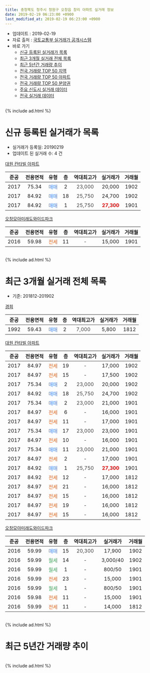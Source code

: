 ```yaml
---
title: 충청북도 청주시 청원구 오창읍 창리 아파트 실거래 정보
date: 2019-02-19 06:23:00 +0900
last_modified_at: 2019-02-19 06:23:00 +0900
---
```


* 업데이트 : 2019-02-19
* 자료 출처 : [국토교통부 실거래가 공개시스템](http://rt.molit.go.kr)
* 바로 가기
    * [신규 등록된 실거래가 목록](#신규-등록된-실거래가-목록)
    * [최근 3개월 실거래 전체 목록](#최근-3개월-실거래-전체-목록)
    * [최근 5년간 거래량 추이](#최근-5년간-거래량-추이)
    * [전국 거래량 TOP 50 지역](https://ayogom.github.io/apt-trade-info/최근-3개월-전국에서-가장-거래가-많이-발생한-지역)
    * [전국 거래량 TOP 50 아파트](https://ayogom.github.io/apt-trade-info/최근-3개월-전국에서-가장-거래가-많이-발생한-아파트)
    * [전국 거래량 TOP 50 분양권](https://ayogom.github.io/apt-trade-info/최근-3개월-전국에서-가장-거래가-많이-발생한-분양권)
    * [주요 신도시 실거래 데이터](https://ayogom.github.io/apt-trade-info/주요-신도시)
    * [전국 실거래 데이터](https://ayogom.github.io/apt-trade-info/전국)
<br>
{% include ad.html %}
<br>

# 신규 등록된 실거래가 목록
* 실거래가 등록일: 20190219
* 업데이트 된 실거래 수: 4 건


[대원 칸타빌 아파트](https://search.naver.com/search.naver?query=%EC%B6%A9%EC%B2%AD%EB%B6%81%EB%8F%84+%EC%B2%AD%EC%A3%BC%EC%8B%9C+%EC%B2%AD%EC%9B%90%EA%B5%AC+%EC%98%A4%EC%B0%BD%EC%9D%8D+%EC%B0%BD%EB%A6%AC+%EB%8C%80%EC%9B%90+%EC%B9%B8%ED%83%80%EB%B9%8C+%EC%95%84%ED%8C%8C%ED%8A%B8)

|준공|전용면적|유형|층|역대최고가|실거래가|거래월|
|:---:|:---:|:---:|:---:|:---:|:---:|:---:|
|2017|75.34|<span style="color:#4285f3">매매</span>|2|<span style="color:#444444">23,000</span>|20,000|1902|
|2017|84.92|<span style="color:#4285f3">매매</span>|18|<span style="color:#444444">25,750</span>|24,700|1902|
|2017|84.92|<span style="color:#4285f3">매매</span>|1|<span style="color:#444444">25,750</span>|<b><span style="color:#ff0000">27,300</span></b>|1901|

[오창모아미래도와이드파크](https://search.naver.com/search.naver?query=%EC%B6%A9%EC%B2%AD%EB%B6%81%EB%8F%84+%EC%B2%AD%EC%A3%BC%EC%8B%9C+%EC%B2%AD%EC%9B%90%EA%B5%AC+%EC%98%A4%EC%B0%BD%EC%9D%8D+%EC%B0%BD%EB%A6%AC+%EC%98%A4%EC%B0%BD%EB%AA%A8%EC%95%84%EB%AF%B8%EB%9E%98%EB%8F%84%EC%99%80%EC%9D%B4%EB%93%9C%ED%8C%8C%ED%81%AC)

|준공|전용면적|유형|층|역대최고가|실거래가|거래월|
|:---:|:---:|:---:|:---:|:---:|:---:|:---:|
|2016|59.98|<span style="color:#ff5a00">전세</span>|11|<span style="color:#444444">-</span>|15,000|1901|


<br>
{% include ad.html %}
<br>

# 최근 3개월 실거래 전체 목록
* 기준: 201812-201902


[경희](https://search.naver.com/search.naver?query=%EC%B6%A9%EC%B2%AD%EB%B6%81%EB%8F%84+%EC%B2%AD%EC%A3%BC%EC%8B%9C+%EC%B2%AD%EC%9B%90%EA%B5%AC+%EC%98%A4%EC%B0%BD%EC%9D%8D+%EC%B0%BD%EB%A6%AC+%EA%B2%BD%ED%9D%AC)

|준공|전용면적|유형|층|역대최고가|실거래가|거래월|
|:---:|:---:|:---:|:---:|:---:|:---:|:---:|
|1992|59.43|<span style="color:#4285f3">매매</span>|2|<span style="color:#444444">7,000</span>|5,800|1812|

[대원 칸타빌 아파트](https://search.naver.com/search.naver?query=%EC%B6%A9%EC%B2%AD%EB%B6%81%EB%8F%84+%EC%B2%AD%EC%A3%BC%EC%8B%9C+%EC%B2%AD%EC%9B%90%EA%B5%AC+%EC%98%A4%EC%B0%BD%EC%9D%8D+%EC%B0%BD%EB%A6%AC+%EB%8C%80%EC%9B%90+%EC%B9%B8%ED%83%80%EB%B9%8C+%EC%95%84%ED%8C%8C%ED%8A%B8)

|준공|전용면적|유형|층|역대최고가|실거래가|거래월|
|:---:|:---:|:---:|:---:|:---:|:---:|:---:|
|2017|84.97|<span style="color:#ff5a00">전세</span>|19|<span style="color:#444444">-</span>|17,000|1902|
|2017|84.97|<span style="color:#ff5a00">전세</span>|15|<span style="color:#444444">-</span>|17,500|1902|
|2017|75.34|<span style="color:#4285f3">매매</span>|2|<span style="color:#444444">23,000</span>|20,000|1902|
|2017|84.92|<span style="color:#4285f3">매매</span>|18|<span style="color:#444444">25,750</span>|24,700|1902|
|2017|75.34|<span style="color:#4285f3">매매</span>|2|<span style="color:#444444">23,000</span>|21,000|1901|
|2017|84.97|<span style="color:#ff5a00">전세</span>|6|<span style="color:#444444">-</span>|16,000|1901|
|2017|84.97|<span style="color:#ff5a00">전세</span>|11|<span style="color:#444444">-</span>|17,000|1901|
|2017|75.34|<span style="color:#4285f3">매매</span>|17|<span style="color:#444444">23,000</span>|23,000|1901|
|2017|84.97|<span style="color:#ff5a00">전세</span>|10|<span style="color:#444444">-</span>|16,000|1901|
|2017|75.34|<span style="color:#4285f3">매매</span>|11|<span style="color:#444444">23,000</span>|21,000|1901|
|2017|84.97|<span style="color:#ff5a00">전세</span>|2|<span style="color:#444444">-</span>|17,000|1901|
|2017|84.92|<span style="color:#4285f3">매매</span>|1|<span style="color:#444444">25,750</span>|<b><span style="color:#ff0000">27,300</span></b>|1901|
|2017|84.92|<span style="color:#ff5a00">전세</span>|12|<span style="color:#444444">-</span>|17,000|1812|
|2017|84.97|<span style="color:#ff5a00">전세</span>|21|<span style="color:#444444">-</span>|16,000|1812|
|2017|84.97|<span style="color:#ff5a00">전세</span>|15|<span style="color:#444444">-</span>|16,000|1812|
|2017|84.97|<span style="color:#ff5a00">전세</span>|19|<span style="color:#444444">-</span>|16,000|1812|
|2017|84.97|<span style="color:#ff5a00">전세</span>|15|<span style="color:#444444">-</span>|16,000|1812|

[오창모아미래도와이드파크](https://search.naver.com/search.naver?query=%EC%B6%A9%EC%B2%AD%EB%B6%81%EB%8F%84+%EC%B2%AD%EC%A3%BC%EC%8B%9C+%EC%B2%AD%EC%9B%90%EA%B5%AC+%EC%98%A4%EC%B0%BD%EC%9D%8D+%EC%B0%BD%EB%A6%AC+%EC%98%A4%EC%B0%BD%EB%AA%A8%EC%95%84%EB%AF%B8%EB%9E%98%EB%8F%84%EC%99%80%EC%9D%B4%EB%93%9C%ED%8C%8C%ED%81%AC)

|준공|전용면적|유형|층|역대최고가|실거래가|거래월|
|:---:|:---:|:---:|:---:|:---:|:---:|:---:|
|2016|59.99|<span style="color:#4285f3">매매</span>|15|<span style="color:#444444">20,300</span>|17,900|1902|
|2016|59.99|<span style="color:#34a853">월세</span>|14|<span style="color:#444444">-</span>|3,000/40|1902|
|2016|59.99|<span style="color:#34a853">월세</span>|1|<span style="color:#444444">-</span>|800/50|1901|
|2016|59.99|<span style="color:#ff5a00">전세</span>|23|<span style="color:#444444">-</span>|15,000|1901|
|2016|59.99|<span style="color:#34a853">월세</span>|1|<span style="color:#444444">-</span>|800/50|1901|
|2016|59.98|<span style="color:#ff5a00">전세</span>|11|<span style="color:#444444">-</span>|15,000|1901|
|2016|59.99|<span style="color:#ff5a00">전세</span>|11|<span style="color:#444444">-</span>|14,000|1812|


<br>
{% include ad.html %}
<br>

# 최근 5년간 거래량 추이


<div style="width:100%;">
    <canvas id="deal_progress" height="200"></canvas>
</div>

<script>
new Chart(document.getElementById("deal_progress"), {
    type: 'line',
    data: {
        labels: ['201402','201403','201404','201405','201406','201407','201408','201409','201410','201411','201412','201501','201502','201503','201504','201505','201506','201507','201508','201509','201510','201511','201512','201601','201602','201603','201604','201605','201606','201607','201608','201609','201610','201611','201612','201701','201702','201703','201704','201705','201706','201707','201708','201709','201710','201711','201712','201801','201802','201803','201804','201805','201806','201807','201808','201809','201810','201811','201812','201901','201902'],
        datasets: [{
            label: '매매',
            pointRadius: 1,
            data: [4, 2, 3, 2, 3, 3, 0, 0, 2, 4, 1, 1, 0, 5, 1, 1, 1, 1, 1, 0, 0, 0, 1, 1, 4, 1, 5, 2, 3, 5, 4, 6, 5, 2, 3, 1, 3, 11, 10, 6, 9, 4, 14, 5, 2, 7, 8, 8, 6, 7, 5, 6, 6, 5, 4, 3, 5, 4, 1, 4, 3],
            borderColor: "rgba(255, 201, 14, 1)",
            backgroundColor: "rgba(255, 201, 14, 0.5)",
            fill: false,
            lineTension: 0
        },{
            label: '전월세',
            pointRadius: 1,
            data: [0, 0, 2, 1, 1, 1, 1, 1, 0, 0, 0, 0, 0, 1, 0, 1, 0, 1, 1, 0, 0, 1, 0, 15, 21, 23, 14, 22, 8, 0, 1, 1, 3, 1, 0, 23, 33, 38, 26, 8, 4, 4, 2, 6, 5, 3, 6, 5, 16, 9, 15, 10, 8, 5, 9, 5, 7, 4, 6, 8, 3],
            borderColor: "rgba(0, 141, 185, 1)",
            backgroundColor: "rgba(0, 141, 185, 0.5)",
            fill: false,
            lineTension: 0
        }
        ]
    },
    options: {
        responsive: true,
        title: {
            display: false
        },
        tooltips: {
            mode: 'index',
            intersect: false
        },
        hover: {
            mode: 'nearest',
            intersect: true
        },
        scales: {
            xAxes: [{
                display: true,
                scaleLabel: {
                    display: true,
                    labelString: '년/월'
                }
            }],
            yAxes: [{
                display: true,
                ticks: {
                    suggestedMin: 0,
                },
                scaleLabel: {
                    display: true,
                    labelString: '실거래 수'
                }
            }]
        }
    }
});

</script>


<br>
{% include ad.html %}
<br>

